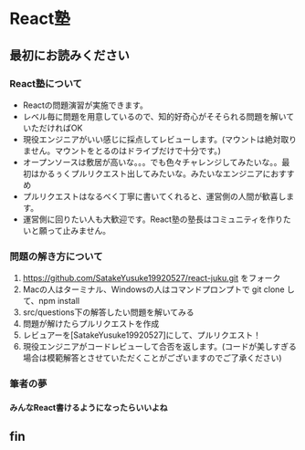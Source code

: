 # React塾

## 最初にお読みください

### React塾について
- Reactの問題演習が実施できます。
- レベル毎に問題を用意しているので、知的好奇心がそそられる問題を解いていただければOK
- 現役エンジニアがいい感じに採点してレビューします。(マウントは絶対取りません。マウントをとるのはドライブだけで十分です。)
- オープンソースは敷居が高いな。。。でも色々チャレンジしてみたいな。。最初はかるぅくプルリクエスト出してみたいな。みたいなエンジニアにおすすめ
- プルリクエストはなるべく丁寧に書いてくれると、運営側の人間が歓喜します。
- 運営側に回りたい人も大歓迎です。React塾の塾長はコミュニティを作りたいと願って止みません。

### 問題の解き方について
1. https://github.com/SatakeYusuke19920527/react-juku.git をフォーク
2. Macの人はターミナル、Windowsの人はコマンドプロンプトで git clone して、npm install
3. src/questions下の解答したい問題を解いてみる
4. 問題が解けたらプルリクエストを作成
5. レビュアーを[SatakeYusuke19920527]にして、プルリクエスト！
6. 現役エンジニアがコードレビューして合否を返します。(コードが美しすぎる場合は模範解答とさせていただくことがございますのでご了承ください)

### 筆者の夢
#### みんなReact書けるようになったらいいよね

## fin